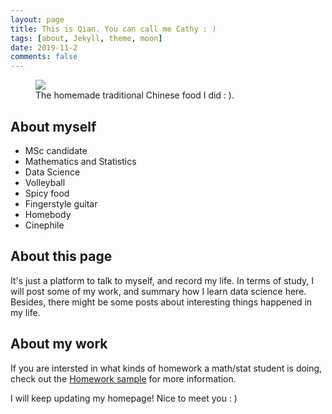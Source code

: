 ```yaml
---
layout: page
title: This is Qian. You can call me Cathy : )
tags: [about, Jekyll, theme, moon]
date: 2019-11-2
comments: false
---
```

 <figure>
	<a href="https://github.com/Autumn-grass/QianWang/blob/master/about/food.jpg"><img src="https://github.com/Autumn-grass/QianWang/blob/master/about/food.jpg"></a>
	<figcaption><a>The homemade traditional Chinese food I did : )</a>.</figcaption>
</figure>
 

## About myself
* MSc candidate
* Mathematics and Statistics
* Data Science
* Volleyball
* Spicy food
* Fingerstyle guitar
* Homebody
* Cinephile

## About this page

It's just a platform to talk to myself, and record my life. 
In terms of study, I will post some of my work, and summary how I learn data science here. Besides, there might be some posts about interesting things happened in my life. 



## About my work

If you are intersted in what kinds of homework a math/stat student is doing, check out the [Homework sample](http://taylantatli.me/Moon/moon-theme/) for more information. 
      
I will keep updating my homepage! Nice to meet you : )
